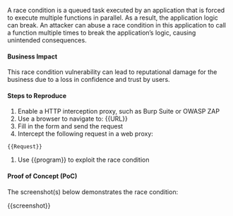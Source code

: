 A race condition is a queued task executed by an application that is forced to execute multiple functions in parallel. As a result, the application logic can break. An attacker can abuse a race condition in this application to call a function multiple times to break the application’s logic, causing unintended consequences.

#### Business Impact

This race condition vulnerability can lead to reputational damage for the business due to a loss in confidence and trust by users.

#### Steps to Reproduce

1. Enable a HTTP interception proxy, such as Burp Suite or OWASP ZAP
1. Use a browser to navigate to: {{URL}}
1. Fill in the form and send the request
1. Intercept the following request in a web proxy:

``` HTTP
{{Request}}
```

1. Use {{program}} to exploit the race condition

#### Proof of Concept (PoC)

The screenshot(s) below demonstrates the race condition:

{{screenshot}}
